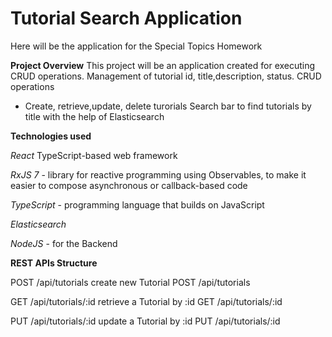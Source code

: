 # Tutorial Search Application

Here will be the application for the Special Topics Homework

**Project Overview**
This project will be an application created for executing CRUD operations. 
Management of tutorial id, title,description, status.
CRUD operations
- Create, retrieve,update, delete turorials
Search bar to find tutorials by title with the help of Elasticsearch

**Technologies used**

*React* TypeScript-based web framework

*RxJS 7* - library for reactive programming using Observables, to make it easier to 
compose asynchronous or callback-based code

*TypeScript* - programming language that builds on JavaScript

*Elasticsearch*

*NodeJS* - for the Backend



**REST APIs Structure**

POST /api/tutorials create new Tutorial POST /api/tutorials

GET /api/tutorials/:id retrieve a Tutorial by :id GET /api/tutorials/:id

PUT /api/tutorials/:id update a Tutorial by :id PUT /api/tutorials/:id



